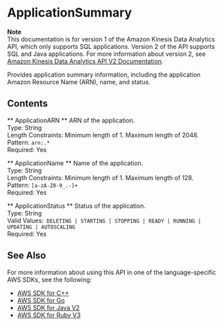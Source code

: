 # ApplicationSummary<a name="API_ApplicationSummary"></a>

**Note**  
This documentation is for version 1 of the Amazon Kinesis Data Analytics API, which only supports SQL applications\. Version 2 of the API supports SQL and Java applications\. For more information about version 2, see [Amazon Kinesis Data Analytics API V2 Documentation](/kinesisanalytics/latest/apiv2/Welcome.html)\.

Provides application summary information, including the application Amazon Resource Name \(ARN\), name, and status\.

## Contents<a name="API_ApplicationSummary_Contents"></a>

 ** ApplicationARN **   <a name="analytics-Type-ApplicationSummary-ApplicationARN"></a>
ARN of the application\.  
Type: String  
Length Constraints: Minimum length of 1\. Maximum length of 2048\.  
Pattern: `arn:.*`   
Required: Yes

 ** ApplicationName **   <a name="analytics-Type-ApplicationSummary-ApplicationName"></a>
Name of the application\.  
Type: String  
Length Constraints: Minimum length of 1\. Maximum length of 128\.  
Pattern: `[a-zA-Z0-9_.-]+`   
Required: Yes

 ** ApplicationStatus **   <a name="analytics-Type-ApplicationSummary-ApplicationStatus"></a>
Status of the application\.  
Type: String  
Valid Values:` DELETING | STARTING | STOPPING | READY | RUNNING | UPDATING | AUTOSCALING`   
Required: Yes

## See Also<a name="API_ApplicationSummary_SeeAlso"></a>

For more information about using this API in one of the language\-specific AWS SDKs, see the following:
+  [AWS SDK for C\+\+](https://docs.aws.amazon.com/goto/SdkForCpp/kinesisanalytics-2015-08-14/ApplicationSummary) 
+  [AWS SDK for Go](https://docs.aws.amazon.com/goto/SdkForGoV1/kinesisanalytics-2015-08-14/ApplicationSummary) 
+  [AWS SDK for Java V2](https://docs.aws.amazon.com/goto/SdkForJavaV2/kinesisanalytics-2015-08-14/ApplicationSummary) 
+  [AWS SDK for Ruby V3](https://docs.aws.amazon.com/goto/SdkForRubyV3/kinesisanalytics-2015-08-14/ApplicationSummary) 